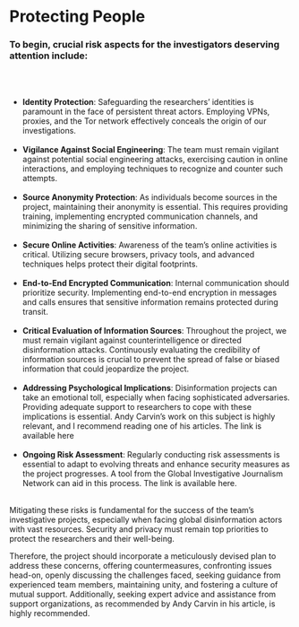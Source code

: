 <h1>Protecting People</h1>
<h3>To begin, crucial risk aspects for the investigators deserving attention include:</h3>
<br><br>

* <strong>Identity Protection</strong>: Safeguarding the researchers’ identities is paramount in the face of persistent threat actors. Employing VPNs, proxies, and the Tor network effectively conceals the origin of our investigations.<br><br>
* <strong>Vigilance Against Social Engineering</strong>: The team must remain vigilant against potential social engineering attacks, exercising caution in online interactions, and employing techniques to recognize and counter such attempts.<br><br>
* <strong>Source Anonymity Protection</strong>: As individuals become sources in the project, maintaining their anonymity is essential. This requires providing training, implementing encrypted communication channels, and minimizing the sharing of sensitive information.<br><br>
* <strong>Secure Online Activities</strong>: Awareness of the team’s online activities is critical. Utilizing secure browsers, privacy tools, and advanced techniques helps protect their digital footprints.<br><br>
* <strong>End-to-End Encrypted Communication</strong>: Internal communication should prioritize security. Implementing end-to-end encryption in messages and calls ensures that sensitive information remains protected during transit.<br><br>
* <strong>Critical Evaluation of Information Sources</strong>: Throughout the project, we must remain vigilant against counterintelligence or directed disinformation attacks. Continuously evaluating the credibility of information sources is crucial to prevent the spread of false or biased information that could jeopardize the project.<br><br>
* <strong>Addressing Psychological Implications</strong>: Disinformation projects can take an emotional toll, especially when facing sophisticated adversaries. Providing adequate support to researchers to cope with these implications is essential. Andy Carvin’s work on this subject is highly relevant, and I recommend reading one of his articles. The link is available here<br><br>
* <strong>Ongoing Risk Assessment</strong>: Regularly conducting risk assessments is essential to adapt to evolving threats and enhance security measures as the project progresses. A tool from the Global Investigative Journalism Network can aid in this process. The link is available here.<br><br>

Mitigating these risks is fundamental for the success of the team’s investigative projects, especially when facing global disinformation actors with vast resources. Security and privacy must remain top priorities to protect the researchers and their well-being.

Therefore, the project should incorporate a meticulously devised plan to address these concerns, offering countermeasures, confronting issues head-on, openly discussing the challenges faced, seeking guidance from experienced team members, maintaining unity, and fostering a culture of mutual support. Additionally, seeking expert advice and assistance from support organizations, as recommended by Andy Carvin in his article, is highly recommended.

